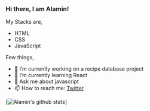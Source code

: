 ### Hi there, I am Alamin!

My Stacks are,
- HTML
- CSS
- JavaScript

Few things,
- 🔭 I’m currently working on a recipe database project
- 🌱 I’m currently learning React
- 💬 Ask me about javascript
- 📫 How to reach me: [Twitter](https://twitter.com/shaikh_media)

[![Alamin's github stats](https://github-readme-stats.vercel.app/api?username=shaikhmedia)]
